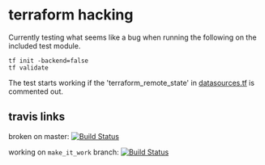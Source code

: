 # terraform hacking

Currently testing what seems like a bug when running the following on the included test module.

```
tf init -backend=false
tf validate
```

The test starts working if the 'terraform_remote_state' in [datasources.tf](terraform/test_module/datasources.tf) is commented out.

## travis links

broken on master: [![Build Status](https://travis-ci.com/aerickson/terraform_hacking.svg?branch=master)](https://travis-ci.com/aerickson/terraform_hacking)

working on `make_it_work` branch: [![Build Status](https://travis-ci.com/aerickson/terraform_hacking.svg?branch=make_it_work)](https://travis-ci.com/aerickson/terraform_hacking)
